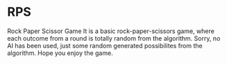 # RPS
Rock Paper Scissor Game
It is a basic rock-paper-scissors game, where each outcome from a round is totally random from the algorithm. Sorry, no AI has been used, just some random generated possibilites from the algorithm. Hope you enjoy the game. 
